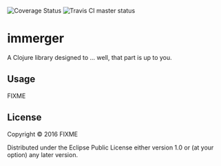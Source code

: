 ![Coverage Status](https://coveralls.io/repos/github/oltyant/immerger/badge.svg?branch=master) ![Travis CI master status](https://travis-ci.org/oltyant/immerger.svg?branch=master)

# immerger

A Clojure library designed to ... well, that part is up to you.
 
## Usage

FIXME

## License

Copyright © 2016 FIXME

Distributed under the Eclipse Public License either version 1.0 or (at
your option) any later version.
